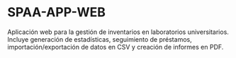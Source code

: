 # SPAA-APP-WEB
Aplicación web para la gestión de inventarios en laboratorios universitarios. Incluye generación de estadísticas, seguimiento de préstamos, importación/exportación de datos en CSV y creación de informes en PDF.
